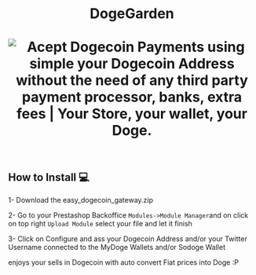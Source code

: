 <h1 align="center">
DogeGarden
<br><br>
<img src="https://dogegarden.io/img/prestashop1.png" alt="Acept Dogecoin Payments using simple your Dogecoin Address without the need of any third party payment processor, banks, extra fees | Your Store, your wallet, your Doge."/>
<br><br>
</h1>

## How to Install 💻

1- Download the easy_dogecoin_gateway.zip

2- Go to your Prestashop Backoffice ```Modules->Module Manager```and on click on top right ```Upload Module``` select your file and let it finish

3- Click on Configure and ass your Dogecoin Address and/or your Twitter Username connected to the MyDoge Wallets and/or Sodoge Wallet

enjoys your sells in Dogecoin with auto convert Fiat prices into Doge :P
